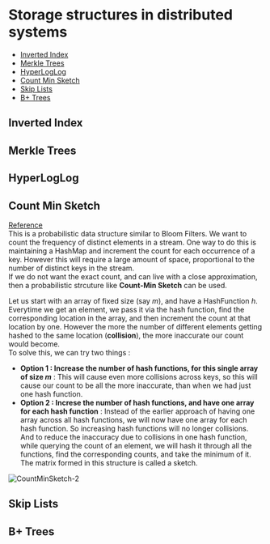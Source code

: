 # Storage structures in distributed systems
* [Inverted Index](#inverted-index)
* [Merkle Trees](#merkle-trees)
* [HyperLogLog](#hyperloglog)
* [Count Min Sketch](#count-min-sketch)
* [Skip Lists](#skip-lists)
* [B+ Trees](#b+-trees)

## Inverted Index

## Merkle Trees

## HyperLogLog

## Count Min Sketch
[Reference](https://florian.github.io/count-min-sketch/)   
This is a probabilistic data structure similar to Bloom Filters. We want to count the frequency of distinct elements in a stream.
One way to do this is maintaining a HashMap and increment the count for each occurrence of a key. However this will require a large amount of space, proportional
to the number of distinct keys in the stream.   
If we do not want the exact count, and can live with a close approximation, then a probabilistic strcuture like **Count-Min Sketch** can be used.

Let us start with an array of fixed size (say *m*), and have a HashFunction *h*. Everytime we get an element, we pass it via the hash function, find the corresponding location in the array, and then increment the count at that location by one. However the more the number of different elements getting hashed to the same location (**collision**), the more inaccurate our count would become.   
To solve this, we can try two things :
* **Option 1 : Increase the number of hash functions, for this single array of size *m*** : This will cause even more collisions across keys, so this will cause our count to be all the more inaccurate, than when we had just one hash function.
* **Option 2 : Increse the number of hash functions, and have one array for each hash function** : Instead of the earlier approach of having one array across all hash functions, we will now have one array for each hash function. So increasing hash functions will no longer collisions. And to reduce the inaccuracy due to collisions in one hash function, while querying the count of an element, we will hash it through all the functions, find the corresponding counts, and take the minimum of it. The matrix formed in this structure is called a sketch.

![CountMinSketch-2](https://user-images.githubusercontent.com/13499858/148096179-55195579-e3d5-4663-81c4-9ee68289c4da.png)


## Skip Lists

## B+ Trees
